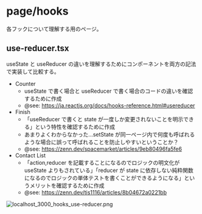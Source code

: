# page/hooks

各フックについて理解する用のページ。

## use-reducer.tsx

useState と useReducer の違いを理解するためにコンポーネントを両方の記法で実装して比較する。

- Counter
  - useState で書く場合と useReducer で書く場合のコードの違いを確認するために作成
  - @see: https://ja.reactjs.org/docs/hooks-reference.html#usereducer
- Finish
  - 「useReducer で書くと state が一度しか変更されないことを明示できる」という特性を確認するために作成
  - あまりよくわからなかった...setState が同一ページ内で何度も呼ばれるような場合に誤って呼ばれることを防止しやすいということか？
  - @see: https://zenn.dev/spacemarket/articles/9eb80496fa5fe6
- Contact List
  - 「action,reducer を記載することになるのでロジックの明文化が useState よりもされている」「reducer が state に依存しない純粋関数になるのでロジックの単体テストを書くことができるようになる」というメリットを確認するために作成
  - @see: https://zenn.dev/tis1116/articles/8b04672a0221bb

![localhost_3000_hooks_use-reducer.png](https://qiita-image-store.s3.ap-northeast-1.amazonaws.com/0/874156/a9d30943-a09b-7f39-980d-61c27aad81ab.png)

